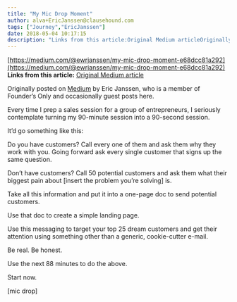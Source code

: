 ```yaml
---
title: "My Mic Drop Moment"
author: alva+EricJanssen@clausehound.com
tags: ["Journey","EricJanssen"]
date: 2018-05-04 10:17:15
description: "Links from this article:Original Medium articleOriginally posted on Medium by Eric Janssen, who is a member of Founder’s Only and occasionally guest pos..."
---
```


[https://medium.com/@ewrjanssen/my-mic-drop-moment-e68dcc81a292﻿](https://medium.com/@ewrjanssen/my-mic-drop-moment-e68dcc81a292﻿)
**Links from this article:**
[Original Medium article](https://medium.com/@ewrjanssen/my-mic-drop-moment-e68dcc81a292﻿)

Originally posted on [Medium](https://medium.com/@ewrjanssen/my-mic-drop-moment-e68dcc81a292) by Eric Janssen, who is a member of Founder’s Only and occasionally guest posts here.

Every time I prep a sales session for a group of entrepreneurs, I seriously contemplate turning my 90-minute session into a 90-second session.

It’d go something like this:

Do you have customers? Call every one of them and ask them why they work with you. Going forward ask every single customer that signs up the same question.

Don’t have customers? Call 50 potential customers and ask them what their biggest pain about [insert the problem you’re solving] is.

Take all this information and put it into a one-page doc to send potential customers.

Use that doc to create a simple landing page.

Use this messaging to target your top 25 dream customers and get their attention using something other than a generic, cookie-cutter e-mail.

Be real. Be honest.

Use the next 88 minutes to do the above.

Start now.

[mic drop]